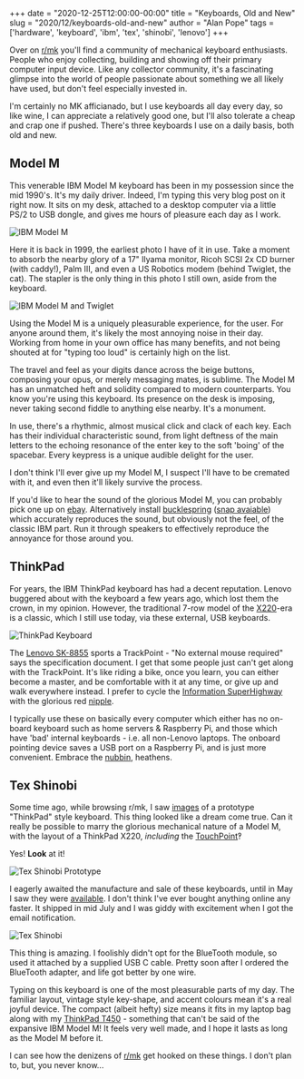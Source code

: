 +++
date = "2020-12-25T12:00:00-00:00"
title = "Keyboards, Old and New"
slug = "2020/12/keyboards-old-and-new"
author = "Alan Pope"
tags = ['hardware', 'keyboard', 'ibm', 'tex', 'shinobi', 'lenovo']
+++

Over on [r/mk](https://www.reddit.com/r/MechanicalKeyboards/) you'll find a community of mechanical keyboard enthusiasts. People who enjoy collecting, building and showing off their primary computer input device. Like any collector community, it's a fascinating glimpse into the world of people passionate about something we all likely have used, but don't feel especially invested in.

I'm certainly no MK afficianado, but I use keyboards all day every day, so like wine, I can appreciate a relatively good one, but I'll also tolerate a cheap and crap one if pushed. There's three keyboards I use on a daily basis, both old and new.

## Model M

This venerable IBM Model M keyboard has been in my possession since the mid 1990's. It's my daily driver. Indeed, I'm typing this very blog post on it right now. It sits on my desk, attached to a desktop computer via a little PS/2 to USB dongle, and gives me hours of pleasure each day as I work.

![IBM Model M](/blog/images/2020-12-25/model-m.jpg)

Here it is back in 1999, the earliest photo I have of it in use. Take a moment to absorb the nearby glory of a 17" Ilyama monitor, Ricoh SCSI 2x CD burner (with caddy!), Palm III, and even a US Robotics modem (behind Twiglet, the cat). The stapler is the only thing in this photo I still own, aside from the keyboard.

![IBM Model M and Twiglet](/blog/images/2020-12-25/model-m-twiglet.jpg)

Using the Model M is a uniquely pleasurable experience, for the user. For anyone around them, it's likely the most annoying noise in their day. Working from home in your own office has many benefits, and not being shouted at for "typing too loud" is certainly high on the list.

The travel and feel as your digits dance across the beige buttons, composing your opus, or merely messaging mates, is sublime. The Model M has an unmatched heft and solidity compared to modern counterparts. You know you're using this keyboard. Its presence on the desk is imposing, never taking second fiddle to anything else nearby. It's a monument.

In use, there's a rhythmic, almost musical click and clack of each key. Each has their individual characteristic sound, from light deftness of the main letters to the echoing resonance of the enter key to the soft 'boing' of the spacebar. Every keypress is a unique audible delight for the user.

I don't think I'll ever give up my Model M, I suspect I'll have to be cremated with it, and even then it'll likely survive the process.

If you'd like to hear the sound of the glorious Model M, you can probably pick one up on [ebay](https://www.ebay.co.uk/sch/i.html?_nkw=ibm+model+m). Alternatively install [bucklespring](https://github.com/zevv/bucklespring) ([snap avaiable](https://snapcraft.io/bucklespring)) which accurately reproduces the sound, but obviously not the feel, of the classic IBM part. Run it through speakers to effectively reproduce the annoyance for those around you.

## ThinkPad

For years, the IBM ThinkPad keyboard has had a decent reputation. Lenovo buggered about with the keyboard a few years ago, which lost them the crown, in my opinion. However, the traditional 7-row model of the [X220](http://www.thinkwiki.org/wiki/Category:X220)-era is a classic, which I still use today, via these external, USB keyboards. 

![ThinkPad Keyboard](/blog/images/2020-12-25/external-keyboard.jpg)

The [Lenovo SK-8855](https://support.lenovo.com/gb/en/solutions/pd005137-thinkpad-usb-keyboard-with-trackpoint-overview) sports a TrackPoint - "No external mouse required" says the specification document. I get that some people just can't get along with the TrackPoint. It's like riding a bike, once you learn, you can either become a master, and be comfortable with it at any time, or give up and walk everywhere instead. I prefer to cycle the [Information SuperHighway](https://en.wikipedia.org/wiki/Irony) with the glorious red [nipple](https://xkcd.com/243/). 

I typically use these on basically every computer which either has no on-board keyboard such as home servers & Raspberry Pi, and those which have 'bad' internal keyboards - i.e. all non-Lenovo laptops. The onboard pointing device saves a USB port on a Raspberry Pi, and is just more convenient. Embrace the [nubbin](https://xkcd.com/243/), heathens.

## Tex Shinobi

Some time ago, while browsing r/mk, I saw [images](https://www.reddit.com/r/MechanicalKeyboards/comments/bn2072/tex_shinobi_2nd_prototype_mechanical_keyboard/) of a prototype "ThinkPad" style keyboard. This thing looked like a dream come true. Can it really be possible to marry the glorious mechanical nature of a Model M, with the layout of a ThinkPad X220, *including* the [TouchPoint](https://xkcd.com/243/)‽

Yes! **Look** at it!

![Tex Shinobi Prototype](/blog/images/2020-12-25/ugwzd9cjhfx21.jpg)

I eagerly awaited the manufacture and sale of these keyboards, until in May I saw they were [available](https://tex.com.tw/products/shinobi). I don't think I've ever bought anything online any faster. It shipped in mid July and I was giddy with excitement when I got the email notification. 

![Tex Shinobi](/blog/images/2020-12-25/shinobi.jpg)

This thing is amazing. I foolishly didn't opt for the BlueTooth module, so used it attached by a supplied USB C cable. Pretty soon after I ordered the BlueTooth adapter, and life got better by one wire. 

Typing on this keyboard is one of the most pleasurable parts of my day. The familiar layout, vintage style key-shape, and accent colours mean it's a real joyful device. The compact (albeit hefty) size means it fits in my laptop bag along with my [ThinkPad T450](https://www.lenovo.com/gb/en/laptops/thinkpad/t-series/t450/) - something that can't be said of the expansive IBM Model M! It feels very well made, and I hope it lasts as long as the Model M before it. 

I can see how the denizens of [r/mk](https://www.reddit.com/r/MechanicalKeyboards/) get hooked on these things. I don't plan to, but, you never know...
